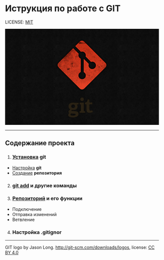 # Иструкция по работе с GIT


LICENSE: [MIT](./license.md)


![](./7.jpeg)

---

## Содержание проекта
1. ### [Установка](./Установка.md) git

* [Настройка](./настройка.md) <strong>git</strong>
* [Создание](./Создание.md) <strong>репозитория</strong>

2. ### [git add](./add.md) и другие команды

3. ### [<strong>Репозиторий</strong>](./Репозиторий.md) и его функции
* Подключение
* Отправка изменений
* Ветвление
4. ### Настройка <b>.gitignor</b>




---

GIT logo by Jason Long. http://git-scm.com/downloads/logos, license: [CC BY 4.0](https://creativecommons.org/licenses/by/4.0/deed.en)
